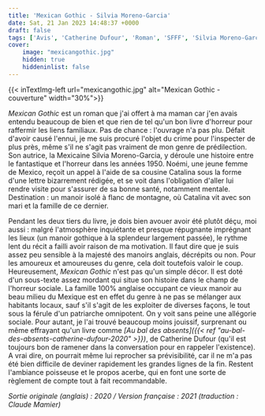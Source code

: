 ```yaml
---
title: 'Mexican Gothic - Silvia Moreno-Garcia'
date: Sat, 21 Jan 2023 14:48:37 +0000
draft: false
tags: ['Avis', 'Catherine Dufour', 'Roman', 'SFFF', 'Silvia Moreno-Garcia']
cover: 
    image: "mexicangothic.jpg"
    hidden: true
    hiddeninlist: false
---
```


{{< inTextImg-left url="mexicangothic.jpg" alt="Mexican Gothic - couverture" width="30%">}}

_Mexican Gothic_ est un roman que j'ai offert à ma maman car j'en avais entendu beaucoup de bien et que rien de tel qu'un bon livre d'horreur pour raffermir les liens familiaux. Pas de chance : l'ouvrage n'a pas plu. Défait d'avoir causé l'ennui, je me suis procuré l'objet du crime pour l'inspecter de plus près, même s'il ne s'agit pas vraiment de mon genre de prédilection. Son autrice, la Mexicaine Silvia Moreno-Garcia, y déroule une histoire entre le fantastique et l'horreur dans les années 1950. Noémi, une jeune femme de Mexico, reçoit un appel à l'aide de sa cousine Catalina sous la forme d'une lettre bizarrement rédigée, et se voit dans l'obligation d'aller lui rendre visite pour s'assurer de sa bonne santé, notamment mentale. Destination : un manoir isolé à flanc de montagne, où Catalina vit avec son mari et la famille de ce dernier.

Pendant les deux tiers du livre, je dois bien avouer avoir été plutôt déçu, moi aussi : malgré l'atmosphère inquiétante et presque répugnante imprégnant les lieux (un manoir gothique à la splendeur largement passée), le rythme lent du récit a failli avoir raison de ma motivation. Il faut dire que je suis assez peu sensible à la majesté des manoirs anglais, décrépits ou non. Pour les amoureux et amoureuses du genre, cela doit toutefois valoir le coup. Heureusement, _Mexican Gothic_ n'est pas qu'un simple décor. Il est doté d'un sous-texte assez mordant qui situe son histoire dans le champ de l'horreur sociale. La famille 100% anglaise occupant ce vieux manoir au beau milieu du Mexique est en effet du genre à ne pas se mélanger aux habitants locaux, sauf s'il s'agit de les exploiter de diverses façons, le tout sous la férule d'un patriarche omnipotent. On y voit sans peine une allégorie sociale. Pour autant, je l'ai trouvé beaucoup moins jouissif, surprenant ou même effrayant qu'un livre comme _[Au bal des absents]({{< ref "au-bal-des-absents-catherine-dufour-2020" >}})_, de Catherine Dufour (qu'il est toujours bon de ramener dans la conversation pour en rappeler l'existence). A vrai dire, on pourrait même lui reprocher sa prévisibilité, car il ne m'a pas été bien difficile de deviner rapidement les grandes lignes de la fin. Restent l'ambiance poisseuse et le propos acerbe, qui en font une sorte de règlement de compte tout à fait recommandable.

_Sortie originale (anglais) : 2020 / Version française : 2021 (traduction : Claude Mamier)_